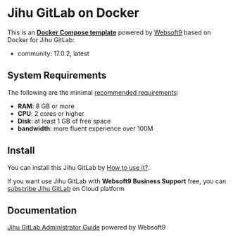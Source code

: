 # Jihu GitLab on Docker  

This is an **[Docker Compose template](https://github.com/Websoft9/docker-library)** powered by [Websoft9](https://www.websoft9.com) based on Docker for Jihu GitLab:


 - community:  17.0.2, latest


## System Requirements

The following are the minimal [recommended requirements](https://github.com/gitlab/docker#recommended-system-requirements):

* **RAM**: 8 GB or more
* **CPU**: 2 cores or higher
* **Disk**: at least 1 GB of free space
* **bandwidth**: more fluent experience over 100M  

## Install

You can install this Jihu GitLab by [How to use it?](https://github.com/Websoft9/docker-library#how-to-use-it).   

If you want use Jihu GitLab with **Websoft9 Business Support** free, you can [subscribe Jihu GitLab](https://www.websoft9.com/apps) on Cloud platform

## Documentation

[Jihu GitLab Administrator Guide](https://support.websoft9.com/docs/jihu) powered by Websoft9